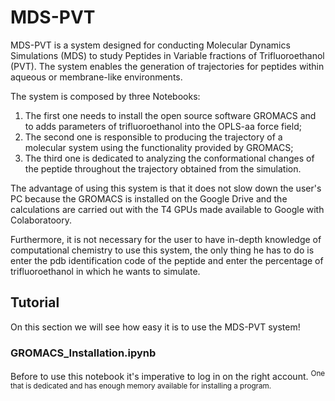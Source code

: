 # MDS-PVT
MDS-PVT is a system designed for conducting Molecular Dynamics Simulations (MDS) to study Peptides in Variable fractions of Trifluoroethanol (PVT).
The system enables the generation of trajectories for peptides within aqueous or membrane-like environments.

The system is composed by three Notebooks:
1.  The first one needs to install the open source software GROMACS and to adds parameters of trifluoroethanol into the OPLS-aa force field;
1.  The second one is responsible to producing the trajectory of a molecular system using the functionality provided by GROMACS;
1.  The third one is dedicated to analyzing the conformational changes of the peptide throughout the trajectory obtained from the simulation.

The advantage of using this system is that it does not slow down the user's PC because the GROMACS is installed on the Google Drive and the calculations are carried out with the T4 GPUs made available to Google with Colaboratoory.

Furthermore, it is not necessary for the user to have in-depth knowledge of computational chemistry to use this system, the only thing he has to do is enter the pdb identification code of the peptide and enter the percentage of trifluoroethanol in which he wants to simulate.

## Tutorial
On this section we will see how easy it is to use the MDS-PVT system!
### GROMACS_Installation.ipynb
Before to use this notebook it's imperative to log in on the right account. 
<sup> One that is dedicated and has enough memory available for installing a program.</sup>

